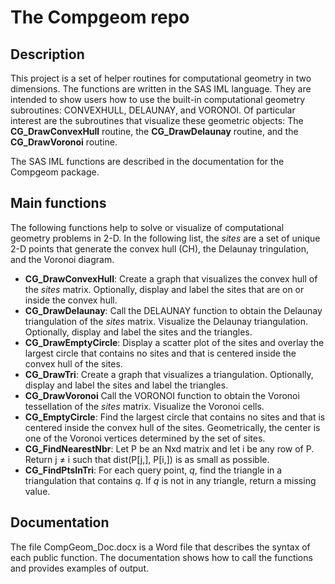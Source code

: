 # The Compgeom repo

## Description

This project is a set of helper routines for computational geometry in two dimensions. The functions are written in the SAS IML language. They are intended to show users how to use the built-in computational geometry subroutines: CONVEXHULL, DELAUNAY, and VORONOI.  Of particular interest are the subroutines that visualize these geometric objects: The **CG_DrawConvexHull** routine, the **CG_DrawDelaunay** routine, and the **CG_DrawVoronoi** routine.

The SAS IML functions are described in the documentation for the Compgeom package.

## Main functions

The following functions help to solve or visualize of computational geometry problems in 2-D. In the following list, the _sites_ are a set of unique 2-D points that generate the convex hull (CH), the Delaunay tringulation, and the Voronoi diagram.

- **CG_DrawConvexHull**: Create a graph that visualizes the convex hull of the _sites_ matrix. Optionally, display and label the sites that are on or inside the convex hull.
- **CG_DrawDelaunay**: Call the DELAUNAY function to obtain the Delaunay triangulation of the _sites_ matrix. Visualize the Delaunay triangulation. Optionally, display and label the sites and the triangles.
- **CG_DrawEmptyCircle**: Display a scatter plot of the sites and overlay the largest circle that contains no sites and that is centered inside the convex hull of the sites. 
- **CG_DrawTri**: Create a graph that visualizes a triangulation. Optionally, display and label the sites and label the triangles.
- **CG_DrawVoronoi** Call the VORONOI function to obtain the Voronoi tessellation of the _sites_ matrix. Visualize the Voronoi cells. 
- **CG_EmptyCircle**: Find the largest circle that contains no sites and that is centered inside the convex hull of the sites. Geometrically, the center is one of the Voronoi vertices determined by the set of sites.
- **CG_FindNearestNbr**: Let P be an  Nxd matrix and let i be any row of P. Return j &ne; i such that dist(P[j,], P[i,]) is as small as possible. 
- **CG_FindPtsInTri**: For each query point, _q_, find the triangle in a triangulation that contains _q_. If _q_ is not in any triangle, return a missing value.

## Documentation

The file CompGeom_Doc.docx is a Word file that describes the syntax of each public function. The documentation shows how to call the functions and provides examples of output.
